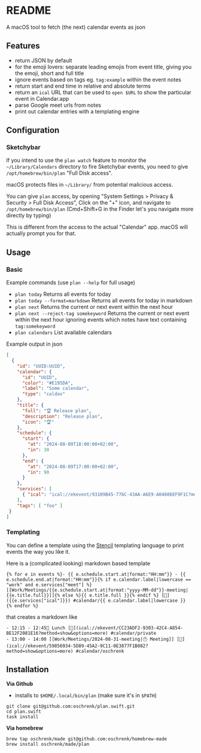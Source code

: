 # README

A macOS tool to fetch (the next) calendar events as json

## Features

- return JSON by default
- for the emoji lovers: separate leading emojis from event title, giving you the emoji, short and full title
- ignore events based on tags eg. `tag:example` within the event notes
- return start and end time in relative and absolute terms
- return an `ical` URL that can be used to `open $URL` to show the particular event in Calendar.app
- parse Google meet urls from notes
- print out calendar entries with a templating engine

## Configuration

### Sketchybar

If you intend to use the `plan watch` feature to monitor the `~/Library/Calendars` directory to fire Sketchybar events, you need to give `/opt/homebrew/bin/plan` "Full Disk access".

macOS protects files in `~/Library/` from potential malicious access.

You can give `plan` access, by opening "System Settings > Privacy & Security > Full Disk Access", Click on the "+" icon, and navigate to `/opt/homebrew/bin/plan` (Cmd+Shift+G in the Finder let's you navigate more directly by typing)

This is different from the access to the actual "Calendar" app. macOS will actually prompt you for that.

## Usage

### Basic

Example commands (use `plan --help` for full usage)

- `plan today` Returns all events for today
- `plan today --format=markdown` Returns all events for today in markdown
- `plan next` Returns the current or next event within the next hour
- `plan next --reject-tag somekeyword` Returns the current or next event within the next hour ignoring events which notes have text containing `tag:somekeyword`
- `plan calendars` List available calendars

Example output in json

```json
[
  {
    "id": "UUID:UUID",
    "calendar": {
      "id": "UUID",
      "color": "#E195DA",
      "label": "Some calendar",
      "type": "caldav"
    },
    "title": {
      "full": "🏆 Release plan",
      "description": "Release plan",
      "icon": "🏆"
    },
    "schedule": {
      "start": {
        "at": "2024-08-09T18:00:00+02:00",
        "in": 30
      },
      "end": {
        "at": "2024-08-09T17:00:00+02:00",
        "in": 90
      }
    },
    "services": [
      { "ical": "ical://ekevent/93109B45-776C-43AA-A6E9-A04606EF9F1C?method=show&options=more" }
    ],
    "tags": [ "foo" ]
 }
]
```

### Templating

You can define a template using the [Stencil](https://stencil.fuller.li/) templating language to print events the way you like it.

Here is a (complicated looking) markdown based template
```
{% for e in events %}- {{ e.schedule.start.at|format:"HH:mm"}} - {{ e.schedule.end.at|format:"HH:mm"}}{% if e.calendar.label|lowercase == "work" and e.services["meet"] %} [[Work/Meetings/{{e.schedule.start.at|format:"yyyy-MM-dd"}}-meeting|{{e.title.full}}]]{% else %}{{ e.title.full }}{% endif %} [📅]({{e.services["ical"]}}) #calendar/{{ e.calendar.label|lowercase }}
{% endfor %}
```

that creates a markdown like

```
- 12:15 - 12:45🥗 Lunch [📅](ical://ekevent/CC23ADF2-9303-42C4-A854-BE12F2081E16?method=show&options=more) #calendar/private
- 13:00 - 14:00 [[Work/Meetings/2024-08-31-meeting|🕐 Meeting]] [📅](ical://ekevent/59856934-5D89-45A2-9C11-0E3877F1B082?method=show&options=more) #calendar/oschrenk
```

## Installation

**Via Github**

- installs to `$HOME/.local/bin/plan` (make sure it's in `$PATH`)

```
git clone git@github.com:oschrenk/plan.swift.git
cd plan.swift
task install
```

**Via homebrew**

```
brew tap oschrenk/made git@github.com:oschrenk/homebrew-made
brew install oschrenk/made/plan
```
